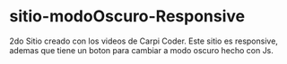 # sitio-modoOscuro-Responsive
2do Sitio creado con los videos de Carpi Coder. Este sitio es responsive, ademas que tiene un boton para cambiar a modo oscuro hecho con Js.
